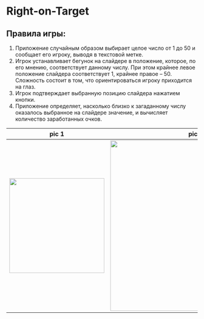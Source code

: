 # Right-on-Target

## Правила игры:
1. Приложение случайным образом выбирает целое число от 1 до 50 и сообщает его игроку, выводя в текстовой метке.
2. Игрок устанавливает бегунок на слайдере в положение, которое, по его мнению, соответствует данному числу. При этом крайнее левое положение слайдера соответствует 1, крайнее правое – 50. Сложность состоит в том, что ориентироваться игроку приходится на глаз.
3. Игрок подтверждает выбранную позицию слайдера нажатием кнопки.
4. Приложение определяет, насколько близко к загаданному числу оказалось выбранное на слайдере значение, и вычисляет количество заработанных очков.


| pic 1 | pic 2 | pic 3 | pic 4 |
| ------------ | ------------- | ------------- | ------------- |
| <img src="https://user-images.githubusercontent.com/33875528/188569764-7ff66c89-9ac5-4040-8d1b-340afb5997c6.png" width="250">| <img src="https://user-images.githubusercontent.com/33875528/188569968-871dd56b-b80c-45cc-862b-53cc61c1b92c.png" width="450">| <img src="https://user-images.githubusercontent.com/33875528/188570235-b878d4ff-71d0-4b96-a673-d7ec50386557.png" width="450">| <img src="https://user-images.githubusercontent.com/33875528/188570418-bfb3fac5-8442-43fd-9977-0a42b8381769.png" width="450">

